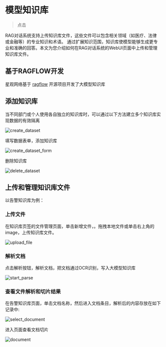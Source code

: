 # 模型知识库

> 点击

RAG对话系统支持上传知识库文件，这些文件可以包含相关领域（如医疗、法律或金融等）的专业知识和术语。
通过扩展知识范围，知识库使模型能够生成更专业和准确的回答。本文为您介绍如何在RAG对话系统的WebUI页面中上传和管理知识库文件。

## 基于RAGFLOW开发


星观网络基于 [ragflow](https://ragflow.io/)  开源项目开发了大模型知识库

## 添加知识库

当不同部门或个人使用各自独立的知识库时，可以通过以下方法建立多个知识库实现数据的有效隔离

![create_dataset](/doc/assets/img/ai/dataset/create_dataset.png)

填写数据表单，添加知识库

![create_dataset_form](/doc/assets/img/ai/dataset/create_dataset_form.png)

删除知识库

![delete_dataset](/doc/assets/img/ai/dataset/delete_dataset.png)


## 上传和管理知识库文件

以告警知识库为例：

### 上传文件

在知识库页签的文件管理页面，单击新增文件，。拖拽本地文件或单击右上角的image，上传知识库文件。

![upload_file](/doc/assets/img/ai/dataset/upload_file.png)

### 解析文档

点击解析按钮，解析文档，把文档通过OCR识别，写入大模型知识库

![start_parse](/doc/assets/img/ai/dataset/start_parse.png)

### 查看文件解析和切片结果

在告警知识库页面，单击文档名称，然后进入文档条目，解析后的内容存放在如下记录中:

![select_document](/doc/assets/img/ai/dataset/select_document.png)

进入页面查看文档切片

![document](/doc/assets/img/ai/dataset/document.png)


